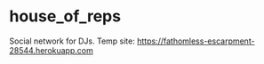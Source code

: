 # house_of_reps
Social network for DJs. Temp site: https://fathomless-escarpment-28544.herokuapp.com
